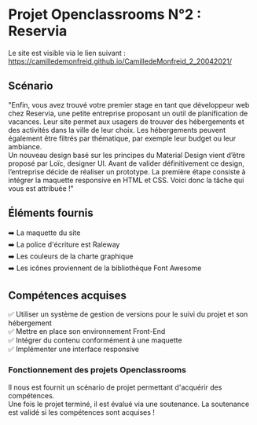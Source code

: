 # Projet Openclassrooms N°2 : Reservia
Le site est visible via le lien suivant : https://camilledemonfreid.github.io/CamilledeMonfreid_2_20042021/  
## Scénario
"Enfin, vous avez trouvé votre premier stage en tant que développeur web chez Reservia, une petite entreprise proposant un outil de planification de vacances. Leur site permet aux usagers de trouver des hébergements et des activités dans la ville de leur choix. Les hébergements peuvent également être filtrés par thématique, par exemple leur budget ou leur ambiance.  
Un nouveau design basé sur les principes du Material Design vient d’être proposé par Loïc, designer UI.
Avant de valider définitivement ce design, l’entreprise décide de réaliser un prototype. La première étape consiste à intégrer la maquette responsive en HTML et CSS. Voici donc la tâche qui vous est attribuée !"

## Éléments fournis
➡️ La maquette du site  
➡️ La police d'écriture est Raleway  
➡️ Les couleurs de la charte graphique  
➡️ Les icônes proviennent de la bibliothèque Font Awesome  

## Compétences acquises 
✅ Utiliser un système de gestion de versions pour le suivi du projet et son hébergement  
✅ Mettre en place son environnement Front-End  
✅ Intégrer du contenu conformément à une maquette  
✅ Implémenter une interface responsive  

### Fonctionnement des projets Openclassrooms
Il nous est fournit un scénario de projet permettant d'acquérir des compétences.  
Une fois le projet terminé, il est évalué via une soutenance. La soutenance est validé si les compétences sont acquises !
